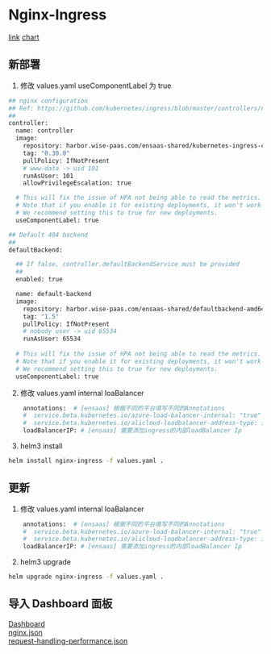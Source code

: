 # Nginx-Ingress
[link](https://github.com/kubernetes/ingress-nginx)
[chart](https://harbor.wise-paas.com/harbor/projects/4/helm-charts/nginx-ingress/versions/1.36.1)
## 新部署
1. 修改 values.yaml useComponentLabel 为 true 
```bash
## nginx configuration
## Ref: https://github.com/kubernetes/ingress/blob/master/controllers/nginx/configuration.md
##
controller:
  name: controller
  image:
    repository: harbor.wise-paas.com/ensaas-shared/kubernetes-ingress-controller/nginx-ingress-controller #quay.io/kubernetes-ingress-controller/nginx-ingress-controller
    tag: "0.30.0"
    pullPolicy: IfNotPresent
    # www-data -> uid 101
    runAsUser: 101
    allowPrivilegeEscalation: true

  # This will fix the issue of HPA not being able to read the metrics.
  # Note that if you enable it for existing deployments, it won't work as the labels are immutable.
  # We recommend setting this to true for new deployments.
  useComponentLabel: true

```
```bash
## Default 404 backend
##
defaultBackend:

  ## If false, controller.defaultBackendService must be provided
  ##
  enabled: true

  name: default-backend
  image:
    repository: harbor.wise-paas.com/ensaas-shared/defaultbackend-amd64  #k8s.gcr.io/defaultbackend-amd64
    tag: "1.5"
    pullPolicy: IfNotPresent
    # nobody user -> uid 65534
    runAsUser: 65534
    
  # This will fix the issue of HPA not being able to read the metrics.
  # Note that if you enable it for existing deployments, it won't work as the labels are immutable.
  # We recommend setting this to true for new deployments.
  useComponentLabel: true

```
2. 修改 values.yaml internal loaBalancer
```bash
    annotations:  # [ensaas] 根据不同的平台填写不同的Annotations
    #  service.beta.kubernetes.io/azure-load-balancer-internal: "true"  # azure
    #  service.beta.kubernetes.io/alicloud-loadbalancer-address-type: intranet # ali
    loadBalancerIP: # [ensaas] 需要添加ingress的内部loadBalancer Ip
```
3. helm3 install
```bash
helm install nginx-ingress -f values.yaml .
```
## 更新
1. 修改 values.yaml internal loaBalancer
```bash
    annotations:  # [ensaas] 根据不同的平台填写不同的Annotations
    #  service.beta.kubernetes.io/azure-load-balancer-internal: "true"  # azure
    #  service.beta.kubernetes.io/alicloud-loadbalancer-address-type: intranet # ali
    loadBalancerIP: # [ensaas] 需要添加ingress的内部loadBalancer Ip
```
2. helm3 upgrade
```bash
helm upgrade nginx-ingress -f values.yaml .
```
## 导入 Dashboard 面板
[Dashboard](https://github.com/kubernetes/ingress-nginx/tree/master/deploy/grafana/dashboards)  
[nginx.json](https://github.com/kubernetes/ingress-nginx/blob/master/deploy/grafana/dashboards/nginx.json)  
[request-handling-performance.json](https://github.com/kubernetes/ingress-nginx/blob/master/deploy/grafana/dashboards/request-handling-performance.json)
